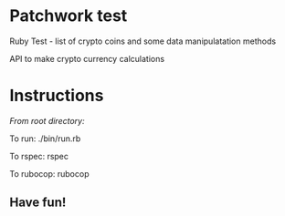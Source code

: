 # Patchwork test
 Ruby Test - list of crypto coins and some data manipulatation methods

 API to make crypto currency calculations

# Instructions
  
  *From root directory:*

  To run: ./bin/run.rb
  
  To rspec: rspec
  
  To rubocop: rubocop

## Have fun!